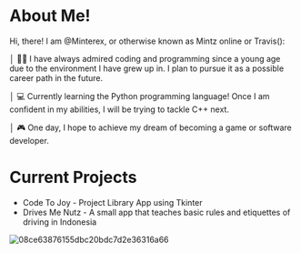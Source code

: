# About Me! 
Hi, there! I am @Minterex, or otherwise known as Mintz online or Travis():

   │ 👨‍💻 I have always admired coding and programming since a young age due to the environment I have grew up in. I plan to pursue it as a possible career path in the future.

   │ 💻 Currently learning the Python programming language! Once I am confident in my abilities, I will be trying to tackle C++ next.

   │ 🎮 One day, I hope to achieve my dream of becoming a game or software developer.
  
# Current Projects

* Code To Joy - Project Library App using Tkinter
* Drives Me Nutz - A small app that teaches basic rules and etiquettes of driving in Indonesia

![08ce63876155dbc20bdc7d2e36316a66](https://user-images.githubusercontent.com/66548386/209697599-8db097bf-a674-4a44-8b30-981959499421.gif)

<!---
Minterex/Minterex is a ✨ special ✨ repository because its `README.md` (this file) appears on your GitHub profile.
You can click the Preview link to take a look at your changes.
--->
